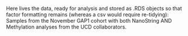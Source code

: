 Here lives the data, ready for analysis and stored as .RDS objects so that factor formatting remains (whereas a csv would require re-tidying):
Samples from the November GAP1 cohort with both NanoString AND Methylation analyses from the UCD collaborators.